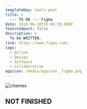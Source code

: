 ```yaml
---
templateKey: tools-post
title: >
  --- TO DO --- Figma
date: 2018-06-10T15:04:10.000Z
featuredpost: false
description: >
  To be WRITTEN.
link: https://www.figma.com/
tags:
  - Online
  - Design
  - Software
  - Collaborative
appicon: /media/appicon__figma.png
---
```


![chemex](/media/chemex.jpg)

## NOT FINISHED
